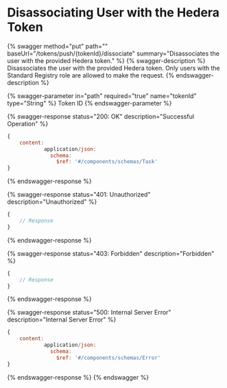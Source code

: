 # Disassociating User with the Hedera Token

{% swagger method="put" path="" baseUrl="/tokens/push/{tokenId}/dissociate" summary="Disassociates the user with the provided Hedera token." %}
{% swagger-description %}
Disassociates the user with the provided Hedera token. Only users with the Standard Registry role are allowed to make the request.
{% endswagger-description %}

{% swagger-parameter in="path" required="true" name="tokenId" type="String" %}
Token ID
{% endswagger-parameter %}

{% swagger-response status="200: OK" description="Successful Operation" %}
```javascript
{
    content:
            application/json:
              schema:
                $ref: '#/components/schemas/Task'
}
```
{% endswagger-response %}

{% swagger-response status="401: Unauthorized" description="Unauthorized" %}
```javascript
{
    // Response
}
```
{% endswagger-response %}

{% swagger-response status="403: Forbidden" description="Forbidden" %}
```javascript
{
    // Response
}
```
{% endswagger-response %}

{% swagger-response status="500: Internal Server Error" description="Internal Server Error" %}
```javascript
{
    content:
            application/json:
              schema:
                $ref: '#/components/schemas/Error'
}
```
{% endswagger-response %}
{% endswagger %}
